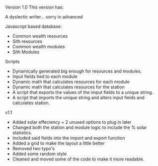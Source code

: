Version 1.0
This version has:

A dyslectic writer... sorry in advanced

Javascript based database:
- Common wealth resources
- Sith resources
- Common wealth modules
- Sith Modules

Scripts
- Dynamically generated big enough for resources and modules.
- Input fields tied to each module
- Dynamic math that calculates resources for each module
- Dynamic math that calculates resources for the station
- A script that exports the values of the imput fields to a unique string.
- A script that imports the unique string and alters input fields and calculates station.

v1.1
- Added solar effeciency + 2 unused options to plug in later
- Changed both the station and module logic to include the % solar statistics.
- Included said fields into the import and export function
- Added a grid to make the layout a little better
- Removed two typo's
- Added some random style
- Cleaned and moved some of the code to make it more readable.

